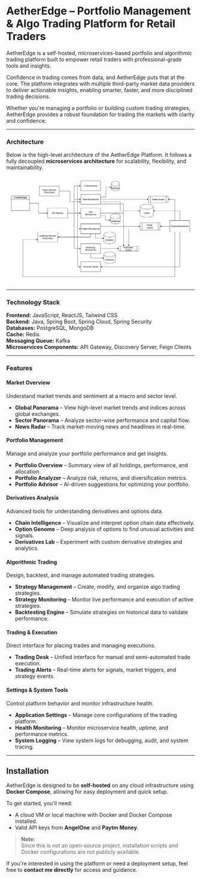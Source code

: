# AetherEdge – Portfolio Management & Algo Trading Platform for Retail Traders

AetherEdge is a self-hosted, microservices-based portfolio and algorithmic trading platform built to empower retail traders with professional-grade tools and insights.

Confidence in trading comes from data, and AetherEdge puts that at the core. The platform integrates with multiple third-party market data providers to deliver actionable insights, enabling smarter, faster, and more disciplined trading decisions.

Whether you're managing a portfolio or building custom trading strategies, AetherEdge provides a robust foundation for trading the markets with clarity and confidence.

---

### Architecture

Below is the high-level architecture of the AetherEdge Platform. It follows a fully decoupled **microservices architecture** for scalability, flexibility, and maintainability.

![AetherEdge Architecture](./architecture.jpg)

---

### Technology Stack

**Frontend:** JavaScript, ReactJS, Tailwind CSS  
**Backend:** Java, Spring Boot, Spring Cloud, Spring Security  
**Databases:** PostgreSQL, MongoDB  
**Cache:** Redis  
**Messaging Queue:** Kafka  
**Microservices Components:** API Gateway, Discovery Server, Feign Clients

---

### Features

#### Market Overview
Understand market trends and sentiment at a macro and sector level.

- **Global Panorama** – View high-level market trends and indices across global exchanges.
- **Sector Panorama** – Analyze sector-wise performance and capital flow.
- **News Radar** – Track market-moving news and headlines in real-time.

#### Portfolio Management
Manage and analyze your portfolio performance and get insights.

- **Portfolio Overview** – Summary view of all holdings, performance, and allocation.
- **Portfolio Analyzer** – Analyze risk, returns, and diversification metrics.
- **Portfolio Advisor** – AI-driven suggestions for optimizing your portfolio.

#### Derivatives Analysis
Advanced tools for understanding derivatives and options data.

- **Chain Intelligence** – Visualize and interpret option chain data effectively.
- **Option Genome** – Deep analysis of options to find unusual activities and signals.
- **Derivatives Lab** – Experiment with custom derivative strategies and analytics.

#### Algorithmic Trading
Design, backtest, and manage automated trading strategies.

- **Strategy Management** – Create, modify, and organize algo trading strategies.
- **Strategy Monitoring** – Monitor live performance and execution of active strategies.
- **Backtesting Engine** – Simulate strategies on historical data to validate performance.

#### Trading & Execution
Direct interface for placing trades and managing executions.

- **Trading Desk** – Unified interface for manual and semi-automated trade execution.
- **Trading Alerts** – Real-time alerts for signals, market triggers, and strategy events.

#### Settings & System Tools
Control platform behavior and monitor infrastructure health.

- **Application Settings** – Manage core configurations of the trading platform.
- **Health Monitoring** – Monitor microservice health, uptime, and performance metrics.
- **System Logging** – View system logs for debugging, audit, and system tracing.

---

## Installation

AetherEdge is designed to be **self-hosted** on any cloud infrastructure using **Docker Compose**, allowing for easy deployment and quick setup.

To get started, you'll need:

- A cloud VM or local machine with Docker and Docker Compose installed.
- Valid API keys from **AngelOne** and **Paytm Money**.

> **Note:**  
> Since this is not an open-source project, installation scripts and Docker configurations are not publicly available.

If you're interested in using the platform or need a deployment setup, feel free to **contact me directly** for access and guidance.
